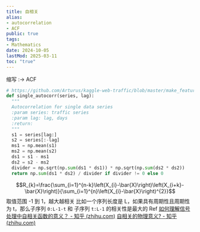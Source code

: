 ```yaml
---
title: 自相关
alias:
- autocorrelation
- ACF
public: true
tags:
- Mathematics
date: 2024-10-05
lastMod: 2025-03-11
toc: "true"
---
```


缩写 :->  ACF

```python
# https://github.com/Arturus/kaggle-web-traffic/blob/master/make_features.py#L88
def single_autocorr(series, lag):
  """
  Autocorrelation for single data series
  :param series: traffic series
  :param lag: lag, days
  :return:
  """
  s1 = series[lag:]
  s2 = series[:-lag]
  ms1 = np.mean(s1)
  ms2 = np.mean(s2)
  ds1 = s1 - ms1
  ds2 = s2 - ms2
  divider = np.sqrt(np.sum(ds1 * ds1)) * np.sqrt(np.sum(ds2 * ds2))
  return np.sum(ds1 * ds2) / divider if divider != 0 else 0
```
$$R_{k}=\frac{\sum_{i=1}^{n-k}\left(X_{i}-\bar{X}\right)\left(X_{i+k}-\bar{X}\right)}{\sum_{i=1}^{n}\left(X_{i}-\bar{X}\right)^{2}}$$
取值范围 -1 到 1，越大越相关
比如一个序列长度是 L，如果具有周期性且周期性为 t，那么子序列 `0:L-1-t` 和 子序列 `t:L-1` 的相关性是最大的
Ref
[如何理解信号处理中自相关函数的意义？ - 知乎 (zhihu.com)](https://www.zhihu.com/question/29431374)
[自相关的物理意义? - 知乎 (zhihu.com)](https://www.zhihu.com/question/34051919)